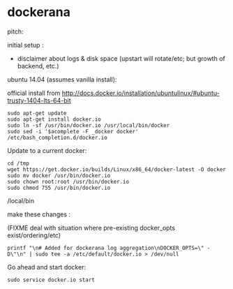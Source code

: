 dockerana
=========

pitch:

initial setup :

* disclaimer about logs & disk space (upstart will rotate/etc; but growth of backend, etc.)

ubuntu 14.04 (assumes vanilla install):

official install from http://docs.docker.io/installation/ubuntulinux/#ubuntu-trusty-1404-lts-64-bit

```
sudo apt-get update
sudo apt-get install docker.io
sudo ln -sf /usr/bin/docker.io /usr/local/bin/docker
sudo sed -i '$acomplete -F _docker docker' /etc/bash_completion.d/docker.io
```

Update to a current docker:

```
cd /tmp
wget https://get.docker.io/builds/Linux/x86_64/docker-latest -O docker
sudo mv docker /usr/bin/docker.io
sudo chown root:root /usr/bin/docker.io
sudo chmod 755 /usr/bin/docker.io
```

/local/bin

make these changes :

(FIXME deal with situation where pre-existing docker_opts exist/ordering/etc)

```
printf "\n# Added for dockerana log aggregation\nDOCKER_OPTS=\" -D\"\n" | sudo tee -a /etc/default/docker.io > /dev/null
```

Go ahead and start docker:

```
sudo service docker.io start
```





